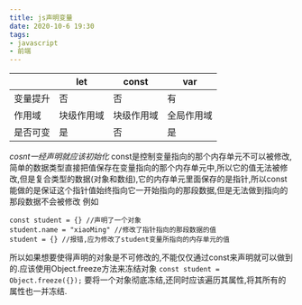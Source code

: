 ```yaml
---
title: js声明变量
date: 2020-10-6 19:30
tags: 
- javascript
- 前端
---
```


|     | let | const | var |
|---- |---- | ----  | ----|
|变量提升|否|否|有|
|作用域|块级作用域|块级作用域|全局作用域|
|是否可变|是|否|是|

*cosnt一经声明就应该初始化*
const是控制变量指向的那个内存单元不可以被修改,简单的数据类型直接把值保存在变量指向的那个内存单元中,所以它的值无法被修改,但是复合类型的数据(对象和数组),它的内存单元里面保存的是指针,所以const能做的是保证这个指针值始终指向它一开始指向的那段数据,但是无法做到指向的那段数据不会被修改
例如
```
const student = {} //声明了一个对象
student.name = "xiaoMing" //修改了指针指向的那段数据的值
student = {} //报错,应为修改了student变量所指向的内存单元的值
```
所以如果想要使得声明的对象是不可修改的,不能仅仅通过const来声明就可以做到的.应该使用Object.freeze方法来冻结对象
```const student = Object.freeze({});```
要将一个对象彻底冻结,还同时应该遍历其属性,将其所有的属性也一并冻结.
